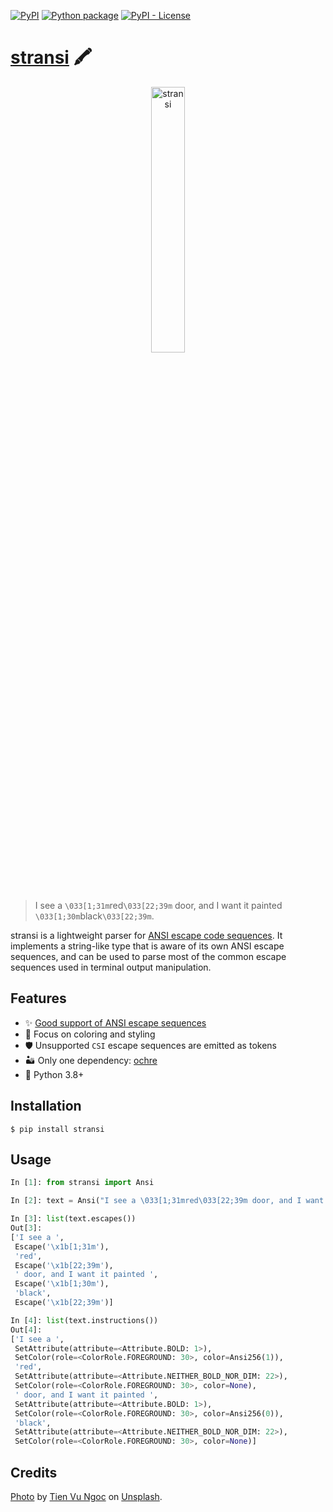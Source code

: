 [![PyPI](https://img.shields.io/pypi/v/stransi)](https://pypi.org/project/stransi/)
[![Python package](https://github.com/getcuia/stransi/actions/workflows/python-package.yml/badge.svg)](https://github.com/getcuia/stransi/actions/workflows/python-package.yml)
[![PyPI - License](https://img.shields.io/pypi/l/stransi)](https://github.com/getcuia/stransi/blob/main/LICENSE)

# [stransi](https://github.com/getcuia/stransi#readme) 🖍️

<div align="center">
    <img class="hero" src="https://github.com/getcuia/stransi/raw/main/banner.jpg" alt="stransi" width="33%" />
</div>

> I see a `\033[1;31m`red`\033[22;39m` door, and I want it painted
> `\033[1;30m`black`\033[22;39m`.

stransi is a lightweight parser for
[ANSI escape code sequences](https://en.wikipedia.org/wiki/ANSI_escape_code). It
implements a string-like type that is aware of its own ANSI escape sequences,
and can be used to parse most of the common escape sequences used in terminal
output manipulation.

## Features

-   ✨ [Good support of ANSI escape sequences](FEATURES.md)
-   🎨 Focus on coloring and styling
-   🛡️ Unsupported `CSI` escape sequences are emitted as tokens
-   🏜️ Only one dependency: [ochre](https://github.com/getcuia/ochre)
-   🐍 Python 3.8+

## Installation

```console
$ pip install stransi
```

## Usage

```python
In [1]: from stransi import Ansi

In [2]: text = Ansi("I see a \033[1;31mred\033[22;39m door, and I want it painted \033[1;30mblack\033[22;39m")

In [3]: list(text.escapes())
Out[3]:
['I see a ',
 Escape('\x1b[1;31m'),
 'red',
 Escape('\x1b[22;39m'),
 ' door, and I want it painted ',
 Escape('\x1b[1;30m'),
 'black',
 Escape('\x1b[22;39m')]

In [4]: list(text.instructions())
Out[4]:
['I see a ',
 SetAttribute(attribute=<Attribute.BOLD: 1>),
 SetColor(role=<ColorRole.FOREGROUND: 30>, color=Ansi256(1)),
 'red',
 SetAttribute(attribute=<Attribute.NEITHER_BOLD_NOR_DIM: 22>),
 SetColor(role=<ColorRole.FOREGROUND: 30>, color=None),
 ' door, and I want it painted ',
 SetAttribute(attribute=<Attribute.BOLD: 1>),
 SetColor(role=<ColorRole.FOREGROUND: 30>, color=Ansi256(0)),
 'black',
 SetAttribute(attribute=<Attribute.NEITHER_BOLD_NOR_DIM: 22>),
 SetColor(role=<ColorRole.FOREGROUND: 30>, color=None)]
```

## Credits

[Photo](https://github.com/getcuia/stransi/raw/main/banner.jpg) by
[Tien Vu Ngoc](https://unsplash.com/@tienvn3012?utm_source=unsplash&utm_medium=referral&utm_content=creditCopyText)
on
[Unsplash](https://unsplash.com/?utm_source=unsplash&utm_medium=referral&utm_content=creditCopyText).
